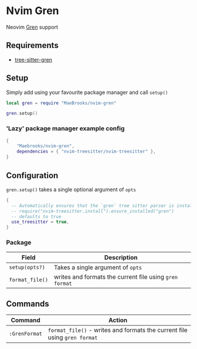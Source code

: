 # Nvim Gren

Neovim [Gren](https://gren-lang.org/) support

## Requirements

- [tree-sitter-gren](https://github.com/MaeBrooks/tree-sitter-gren/blob/main/editors/nvim/README.md)

## Setup

Simply add using your favourite package manager and call `setup()`

```lua
local gren = require "MaeBrooks/nvim-gren"

gren.setup()
```

### 'Lazy' package manager example config

```lua
{
    "Maebrooks/nvim-gren",
    dependencies = { "nvim-treesitter/nvim-treesitter" },
}
```

## Configuration

`gren.setup()` takes a single optional argument of `opts`

```lua
{
  -- Automatically ensures that the `gren` tree sitter parser is installed using
  -- require("nvim-treesitter.install").ensure_installed("gren")
  -- defaults to true
  use_treesitter = true,
}
```

### Package

| Field           | Description                                             |
| --------------- | ------------------------------------------------------- |
| `setup(opts?)`  | Takes a single argument of `opts`                       |
| `format_file()` | writes and formats the current file using `gren format` |


## Commands

| Command       | Action                                                         |
| ------------- | -------------------------------------------------------------- |
| `:GrenFormat` | `format_file()` - writes and formats the current file using `gren format` |
